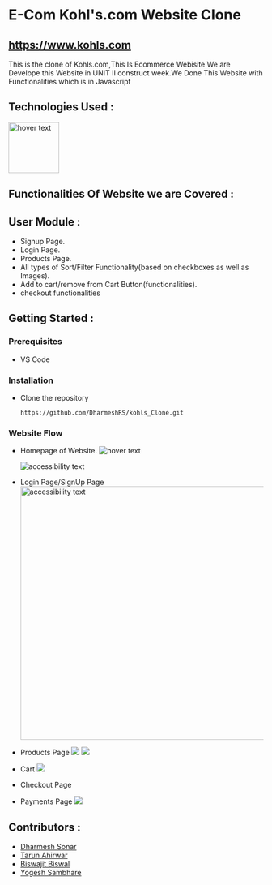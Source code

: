 
# E-Com Kohl's.com Website Clone
## https://www.kohls.com


This is the clone of Kohls.com,This Is Ecommerce Webisite We are Develope this Website in  UNIT II construct week.We Done This Website with Functionalities which is in Javascript 


<!-- ![Clone of Kohls.com](https://miro.medium.com/max/1025/1*pu7gy-oQMefCge7Zr4KEBA.png) -->

## Technologies Used :
<img src="https://p92.com/binaries/content/gallery/p92website/technologies/htmlcssjs-details.png"  title="hover text" height="100px">



## Functionalities Of Website we are Covered :
## User Module :
* Signup Page.
* Login Page.
* Products Page.
* All types of Sort/Filter Functionality(based on checkboxes as well as Images).
* Add to cart/remove from Cart Button(functionalities).
* checkout functionalities


## Getting Started :


### Prerequisites 
* VS Code


### Installation 
* Clone the repository
    ``` 
    https://github.com/DharmeshRS/kohls_Clone.git
    ```
### Website Flow
* Homepage of Website.
  <img src="https://miro.medium.com/max/1025/1*pu7gy-oQMefCge7Zr4KEBA.png"  title="hover text">

  <img src="https://miro.medium.com/max/1025/1*t_5L5QtJuopnJiYriDINNQ.png" alt="accessibility text">
* Login Page/SignUp Page
  <img src="https://miro.medium.com/max/525/1*N5nsIsYmHtRD8He_IE1CoQ.png" alt="accessibility text" width="500px">
    <!-- login gif -->
* Products Page
  <img src="https://miro.medium.com/max/750/1*6md2_xAqaM61OgjaHsTbIg.png">
  <img src="https://miro.medium.com/max/525/1*CuZD4PjsjEURMa6y9X3Yvg.png">

* Cart
  <img src="https://miro.medium.com/max/1025/1*PANXGT6B8nl6l2tpe6AKAw.png">
* Checkout Page
* Payments Page
  <img src="https://miro.medium.com/max/960/1*akJNIQWKRNzRngadMrNYbw.jpeg">

## Contributors :
* [Dharmesh Sonar](https://github.com/DharmeshRS)
* [Tarun Ahirwar](https://github.com/CoderTarun)
* [Biswajit Biswal](https://github.com/biswajitchikal847)
* [Yogesh Sambhare](https://github.com/yssambare12)

